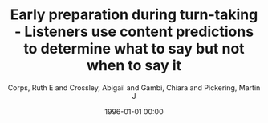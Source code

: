 ---
layout: post
title: Early preparation during turn-taking - Listeners use content predictions to determine what to say but not when to say it

date: 1996-01-01 00:00
author: Corps, Ruth E and Crossley, Abigail and Gambi, Chiara and Pickering, Martin J
tags: ["conversation","dialogue","prediction","question-answering","response preparation","turn-taking"]
journal: Cognition

link: https://doi.org/10.1016/j.cognition.2018.01.015

year: 2018
---